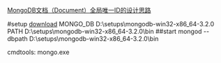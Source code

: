 [MongoDB文档（Document）全局唯一ID的设计思路](http://www.cnblogs.com/liuhao/archive/2011/12/01/2270649.html)


#setup
[download](https://www.mongodb.org/downloads#production)
MONGO_DB
D:\setups\mongodb-win32-x86_64-3.2.0
PATH
D:\setups\mongodb-win32-x86_64-3.2.0\bin
##start
mongod --dbpath D:\setups\mongodb-win32-x86_64-3.2.0\bin 

cmdtools: mongo.exe